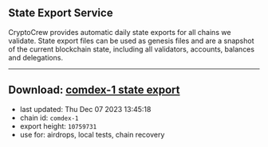 ## State Export Service
CryptoCrew provides automatic daily state exports for all chains we validate. State export files can be used as genesis files and are a snapshot of the current blockchain state, including all validators, accounts, balances and delegations.

---
**Download: [comdex-1 state export](https://dl.ccvalidators.com/SERVICE/comdex/comdex-1_export_10759731.json)**
---

- last updated: Thu Dec 07 2023 13:45:18
- chain id: `comdex-1`
- export height: `10759731`
- use for: airdrops, local tests, chain recovery
